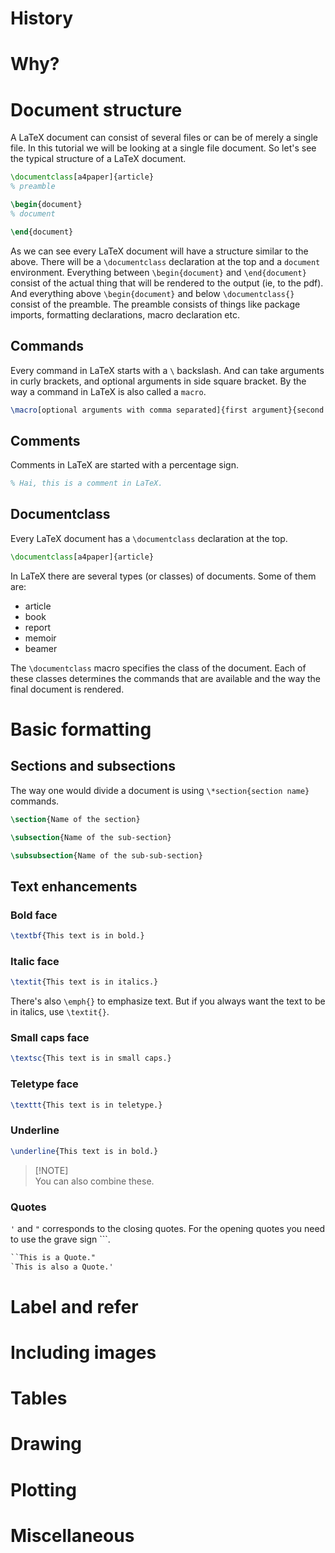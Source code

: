 # History

# Why?

# Document structure

A LaTeX document can consist of several files or can be of merely a single file.
In this tutorial we will be looking at a single file document. So let's see the
typical structure of a LaTeX document.

```latex
\documentclass[a4paper]{article}
% preamble

\begin{document}
% document

\end{document}
```

As we can see every LaTeX document will have a structure similar to the above.
There will be a `\documentclass` declaration at the top and a `document` environment.
Everything between `\begin{document}` and `\end{document}` consist of the actual
thing that will be rendered to the output (ie, to the pdf). And everything above
`\begin{document}` and below `\documentclass{}` consist of the preamble. The preamble
consists of things like package imports, formatting declarations, macro declaration etc.

## Commands

Every command in LaTeX starts with a `\` backslash. And can take arguments in curly
brackets, and optional arguments in side square bracket. By the way a command in
LaTeX is also called a `macro`.

```latex
\macro[optional arguments with comma separated]{first argument}{second argument}
```

## Comments

Comments in LaTeX are started with a percentage sign.

```latex
% Hai, this is a comment in LaTeX.
```

## Documentclass

Every LaTeX document has a `\documentclass` declaration at the top.

```latex
\documentclass[a4paper]{article}
```

In LaTeX there are several types (or classes) of documents. Some of them are:

- article
- book
- report
- memoir
- beamer

The `\documentclass` macro specifies the class of the document. Each of these classes
determines the commands that are available and the way the final document is rendered.

# Basic formatting

## Sections and subsections

The way one would divide a document is using `\*section{section name}` commands.

```latex
\section{Name of the section}

\subsection{Name of the sub-section}

\subsubsection{Name of the sub-sub-section}
```

## Text enhancements

### Bold face

```latex
\textbf{This text is in bold.}
```

### Italic face

```latex
\textit{This text is in italics.}
```
There's also `\emph{}` to emphasize text. But if you always want the text to be
in italics, use `\textit{}`.

### Small caps face

```latex
\textsc{This text is in small caps.}
```

### Teletype face

```latex
\texttt{This text is in teletype.}
```

### Underline

```latex
\underline{This text is in bold.}
```

> [!NOTE]<Br>
> You can also combine these.

### Quotes

`'` and `"` corresponds to the closing quotes. For the opening quotes you need to use
the grave sign `\``.

```latex
``This is a Quote."
`This is also a Quote.'
```

# Label and refer

# Including images

# Tables

# Drawing

# Plotting

# Miscellaneous
